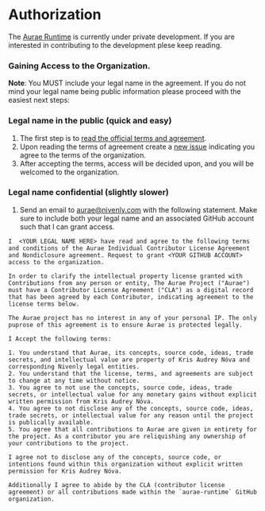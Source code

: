 # Authorization

The [Aurae Runtime](https://github.com/aurae-runtime) is currently under private development. If you are interested in contributing to the development plese keep reading. 

### Gaining Access to the Organization.

**Note**: You MUST include your legal name in the agreement. If you do not mind your legal name being public information please proceed with the easiest next steps:

### Legal name in the public (quick and easy)

1. The first step is to [read the official terms and agreement](/TERMS.md).
2. Upon reading the terms of agreement create a [new issue](https://github.com/aurae-runtime/authz/issues/new?assignees=kris-nova&labels=&template=access-request.md&title=Access+Request+for+%3Cname%3E) indicating you agree to the terms of the organization.
3. After accepting the terms, access will be decided upon, and you will be welcomed to the organization.

### Legal name confidential (slightly slower)

1. Send an email to [aurae@nivenly.com](mailto:aurae@nivenly.com) with the following statement. Make sure to include both your legal name and an associated GitHub account such that I can grant access.

``` 
I  <YOUR LEGAL NAME HERE> have read and agree to the following terms and conditions of the Aurae Individual Contributor License Agreement and Nondiclosure agreement. Request to grant <YOUR GITHUB ACCOUNT> access to the organization.

In order to clarify the intellectual property license granted with Contributions from any person or entity, The Aurae Project ("Aurae") must have a Contributor License Agreement ("CLA") as a digital record that has been agreed by each Contributor, indicating agreement to the license terms below.

The Aurae project has no interest in any of your personal IP. The only puprose of this agreement is to ensure Aurae is protected legally.

I Accept the following terms:

1. You understand that Aurae, its concepts, source code, ideas, trade secrets, and intellectual value are property of Kris Audrey Nóva and corresponding Nivenly legal entities.
2. You understand that the license, terms, and agreements are subject to change at any time without notice.
3. You agree to not use the concepts, source code, ideas, trade secrets, or intellectual value for any monetary gains without explicit written permission from Kris Audrey Nóva.
4. You agree to not disclose any of the concepts, source code, ideas, trade secrets, or intellectual value for any reason until the project is publically available.
5. You agree that all contributions to Aurae are given in entirety for the project. As a contributor you are reliquishing any ownership of your contributions to the project.

I agree not to disclose any of the concepts, source code, or intentions found within this organization without explicit written permission for Kris Audrey Nóva.

Additionally I agree to abide by the CLA (contributor license agreement) or all contributions made within the `aurae-runtime` GitHub organization.

```
